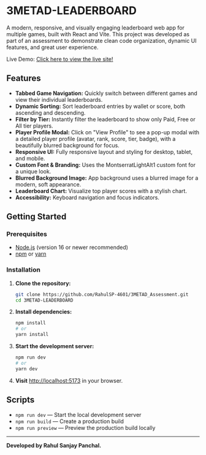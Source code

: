 # 3METAD-LEADERBOARD

A modern, responsive, and visually engaging leaderboard web app for multiple games, built with React and Vite. This project was developed as part of an assessment to demonstrate clean code organization, dynamic UI features, and great user experience.

Live Demo: [Click here to view the live site!](https://3-metad-assessment.vercel.app)

## Features

- **Tabbed Game Navigation:** Quickly switch between different games and view their individual leaderboards.
- **Dynamic Sorting:** Sort leaderboard entries by wallet or score, both ascending and descending.
- **Filter by Tier:** Instantly filter the leaderboard to show only Paid, Free or All tier players.
- **Player Profile Modal:** Click on "View Profile" to see a pop-up modal with a detailed player profile (avatar, rank, score, tier, badge), with a beautifully blurred background for focus.
- **Responsive UI:** Fully responsive layout and styling for desktop, tablet, and mobile.
- **Custom Font & Branding:** Uses the MontserratLightAlt1 custom font for a unique look.
- **Blurred Background Image:** App background uses a blurred image for a modern, soft appearance.
- **Leaderboard Chart:** Visualize top player scores with a stylish chart.
- **Accessibility:** Keyboard navigation and focus indicators.

## Getting Started

### Prerequisites

- [Node.js](https://nodejs.org/) (version 16 or newer recommended)
- [npm](https://www.npmjs.com/) or [yarn](https://yarnpkg.com/)

### Installation

1. **Clone the repository:**

   ```bash
   git clone https://github.com/RahulSP-4601/3METAD_Assessment.git
   cd 3METAD-LEADERBOARD
   ```

2. **Install dependencies:**

   ```bash
   npm install
   # or
   yarn install
   ```

3. **Start the development server:**

   ```bash
   npm run dev
   # or
   yarn dev
   ```

4. **Visit** [http://localhost:5173](http://localhost:5173) in your browser.

## Scripts

- `npm run dev` — Start the local development server
- `npm run build` — Create a production build
- `npm run preview` — Preview the production build locally

---

**Developed by Rahul Sanjay Panchal.**
